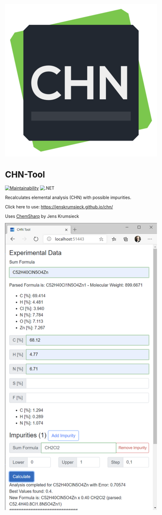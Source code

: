 ![Logo](https://raw.githubusercontent.com/JensKrumsieck/CHN-Tool/master/.github/chn.png)


# CHN-Tool
[![Maintainability](https://api.codeclimate.com/v1/badges/10bec8ec53ce2f7e96d5/maintainability)](https://codeclimate.com/github/JensKrumsieck/CHN-Tool/maintainability)
![.NET](https://github.com/JensKrumsieck/CHN-Tool/workflows/.NET/badge.svg)

Recalculates elemental analysis (CHN) with possible impurities.

Click here to use: https://jenskrumsieck.github.io/chn/

Uses [ChemSharp](https://github.com/JensKrumsieck/ChemSharp) by Jens Krumsieck

![Screenshot](https://raw.githubusercontent.com/JensKrumsieck/CHN-Tool/master/.github/screenshot_blazor.png)
